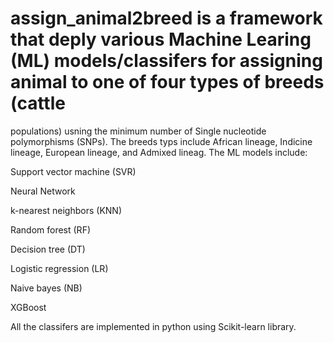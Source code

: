 # assign_animal2breed is a framework that deply various Machine Learing (ML) models/classifers for assigning animal to one of four types of breeds (cattle
populations) usning the minimum number of Single nucleotide polymorphisms (SNPs). The breeds typs include African lineage, Indicine lineage, European lineage, and 
Admixed lineag.  The ML models include:

Support vector machine (SVR)

Neural Network

k-nearest neighbors (KNN)

Random forest (RF) 

Decision tree (DT)

Logistic regression (LR)

Naive bayes (NB)

XGBoost




All the classifers are implemented in python using Scikit-learn library.
